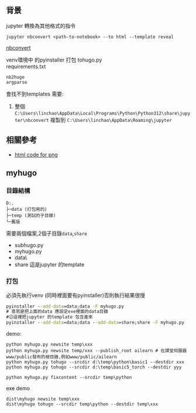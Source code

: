 
## 背景
jupyter 轉換為其他格式的指令
```
jupyter nbconvert <path-to-notebook> --to html --template reveal
```
[nbconvert](https://www.vincent-lunot.com/post/toward-publishing-jupyter-notebooks-with-hugo/)

venv環境中 的pyinstaller 打包 tohugo.py  
requirements.txt
```
nb2hugo
argparse
```
會找不到templates 需要:
1. 整個`C:\Users\linchao\AppData\Local\Programs\Python\Python312\share\jupyter\nbconvert` 複製到
`C:\Users\linchao\AppData\Roaming\jupyter`

## 相關參考
- [html code for png](https://stackoverflow.com/questions/18668181/ipython-notebook-png-figures-after-nbconvert-not-loaded-by-latest-chrome-firefo)
## myhugo

### 目錄結構
```
D:.
├─data (打包用的)
├─temp (測試的子目錄)
└─舊版 
```

需要兩個檔案,2個子目錄`data`,`share`
- subhugo.py
- myhugo.py
- data\
- share 這是jupyter 的template
### 打包
必須先執行venv (同時裡面要有pyinstaller)否則執行結果很慢
```cmd
pyinstaller --add-data=data;data -F myhugo.py
# 意思是把上面的data 應設定exe裡面的data目錄
#😉這裡把jupyter 的template 包含進來
pyinstaller --add-data=data;data --add-data=share;share -F myhugo.py
```
demo:
```
python myhugo.py newsite temp\xxx
python myhugo.py newsite temp/xxx --publish_root ailearn # 在課堂伺服器www/public發布的根目錄,例如www/public/ailearn
python myhugo.py tohugo --srcdir d:\temp\python\basic1 --destdir xxx
python myhugo.py tohugo --srcdir d:\temp\basic5_torch --destdir yyy

python myhugo.py fixcontent --srcdir temp\python
```
exe demo
```
dist\myhugo newsite temp\xxx 
dist\myhugo tohugo --srcdir temp\python --destdir temp\xxx
```

